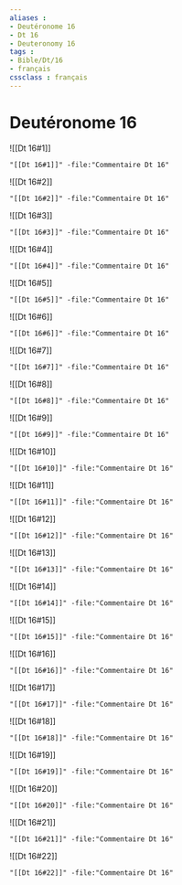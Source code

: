 ```yaml
---
aliases : 
- Deutéronome 16
- Dt 16
- Deuteronomy 16
tags : 
- Bible/Dt/16
- français
cssclass : français
---
```


# Deutéronome 16

![[Dt 16#1]]

```query
"[[Dt 16#1]]" -file:"Commentaire Dt 16"
```

![[Dt 16#2]]

```query
"[[Dt 16#2]]" -file:"Commentaire Dt 16"
```

![[Dt 16#3]]

```query
"[[Dt 16#3]]" -file:"Commentaire Dt 16"
```

![[Dt 16#4]]

```query
"[[Dt 16#4]]" -file:"Commentaire Dt 16"
```

![[Dt 16#5]]

```query
"[[Dt 16#5]]" -file:"Commentaire Dt 16"
```

![[Dt 16#6]]

```query
"[[Dt 16#6]]" -file:"Commentaire Dt 16"
```

![[Dt 16#7]]

```query
"[[Dt 16#7]]" -file:"Commentaire Dt 16"
```

![[Dt 16#8]]

```query
"[[Dt 16#8]]" -file:"Commentaire Dt 16"
```

![[Dt 16#9]]

```query
"[[Dt 16#9]]" -file:"Commentaire Dt 16"
```

![[Dt 16#10]]

```query
"[[Dt 16#10]]" -file:"Commentaire Dt 16"
```

![[Dt 16#11]]

```query
"[[Dt 16#11]]" -file:"Commentaire Dt 16"
```

![[Dt 16#12]]

```query
"[[Dt 16#12]]" -file:"Commentaire Dt 16"
```

![[Dt 16#13]]

```query
"[[Dt 16#13]]" -file:"Commentaire Dt 16"
```

![[Dt 16#14]]

```query
"[[Dt 16#14]]" -file:"Commentaire Dt 16"
```

![[Dt 16#15]]

```query
"[[Dt 16#15]]" -file:"Commentaire Dt 16"
```

![[Dt 16#16]]

```query
"[[Dt 16#16]]" -file:"Commentaire Dt 16"
```

![[Dt 16#17]]

```query
"[[Dt 16#17]]" -file:"Commentaire Dt 16"
```

![[Dt 16#18]]

```query
"[[Dt 16#18]]" -file:"Commentaire Dt 16"
```

![[Dt 16#19]]

```query
"[[Dt 16#19]]" -file:"Commentaire Dt 16"
```

![[Dt 16#20]]

```query
"[[Dt 16#20]]" -file:"Commentaire Dt 16"
```

![[Dt 16#21]]

```query
"[[Dt 16#21]]" -file:"Commentaire Dt 16"
```

![[Dt 16#22]]

```query
"[[Dt 16#22]]" -file:"Commentaire Dt 16"
```

